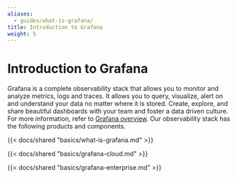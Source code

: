 ```yaml
---
aliases:
  - guides/what-is-grafana/
title: Introduction to Grafana
weight: 5
---
```


# Introduction to Grafana

Grafana is a complete observability stack that allows you to monitor and analyze metrics, logs and traces. It allows you to query, visualize, alert on and understand your data no matter where it is stored. Create, explore, and share beautiful dashboards with your team and foster a data driven culture. For more information, refer to [Grafana overview](https://grafana.com/grafana/). Our observability stack has the following products and components.

{{< docs/shared "basics/what-is-grafana.md" >}}

{{< docs/shared "basics/grafana-cloud.md" >}}

{{< docs/shared "basics/grafana-enterprise.md" >}}
